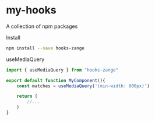 # my-hooks

A collection of npm packages

Install
```bash
npm install --save hooks-zange
```

useMediaQuery

```js
import { useMediaQuery } from "hooks-zange"

export default function MyComponent(){
    const matches = useMediaQuery('(min-width: 800px)')

    return (
        //...
    )
}

```
